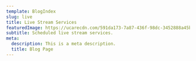 ```yaml
---
template: BlogIndex
slug: live
title: Live Stream Services
featuredImage: https://ucarecdn.com/591da173-7a87-436f-98dc-3452888a45ba/
subtitle: Scheduled live stream services.
meta:
  description: This is a meta description.
  title: Blog Page
---
```

